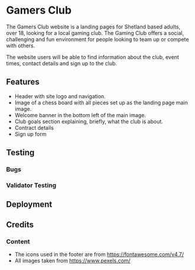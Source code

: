 # Gamers Club

The Gamers Club website is a landing pages for Shetland based adults, over 18, looking for a local gaming club. 
The Gaming Club offers a social, challenging and fun environment for people looking to team up or compete with others.

The website users will be able to find information about the club, event times, contact details and sign up to the club. 

<!-- add screenshot of homepage -->

## Features

- Header with site logo and navigation.
- Image of a chess board with all pieces set up as the landing page main image.
- Welcome banner in the bottom left of the main image.
- Club goals section explaining, briefly, what the club is about.
- Contract details <!-- to be added -->
- Sign up form <!-- to be added -->

<!-- add what it does, benefits, screenshots for all features-->

## Testing

<!--
Other browsers
responsive
navigation and other links work
all text is readable, images aren't blury
forms work
-->

### Bugs

<!-- what borke, how did i fix it (solved and unsolved) -->

### Validator Testing

<!-- html, css, accessibility, results screen shots-->

## Deployment

<!-- Deloyed to Github pages - explain how and include link to site -->

## Credits

### Content

- The icons used in the footer are from https://fontawesome.com/v4.7/
- All images taken from https://www.pexels.com/

